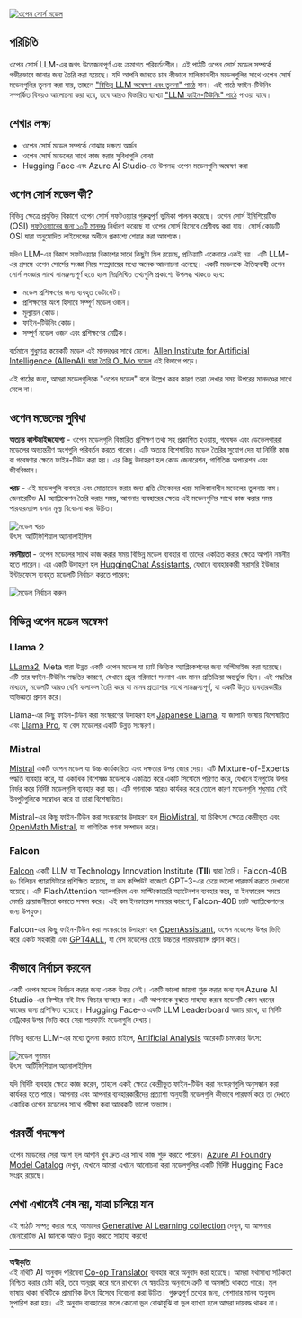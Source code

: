 <!--
CO_OP_TRANSLATOR_METADATA:
{
  "original_hash": "a2a83aac52158c23161046cbd13faa2b",
  "translation_date": "2025-10-17T15:00:07+00:00",
  "source_file": "16-open-source-models/README.md",
  "language_code": "bn"
}
-->
[![ওপেন সোর্স মডেল](../../../translated_images/16-lesson-banner.6b56555e8404fda1716382db4832cecbe616ccd764de381f0af6cfd694d05f74.bn.png)](https://youtu.be/CuICgfuHFSg?si=x8SpFRUsIxM9dohN)

## পরিচিতি

ওপেন সোর্স LLM-এর জগৎ উত্তেজনাপূর্ণ এবং ক্রমাগত পরিবর্তনশীল। এই পাঠটি ওপেন সোর্স মডেল সম্পর্কে গভীরভাবে জানার জন্য তৈরি করা হয়েছে। যদি আপনি জানতে চান কীভাবে মালিকানাধীন মডেলগুলির সাথে ওপেন সোর্স মডেলগুলির তুলনা করা যায়, তাহলে ["বিভিন্ন LLM অন্বেষণ এবং তুলনা" পাঠে](../02-exploring-and-comparing-different-llms/README.md?WT.mc_id=academic-105485-koreyst) যান। এই পাঠে ফাইন-টিউনিং সম্পর্কিত বিষয়ও আলোচনা করা হবে, তবে আরও বিস্তারিত ব্যাখ্যা ["LLM ফাইন-টিউনিং" পাঠে](../18-fine-tuning/README.md?WT.mc_id=academic-105485-koreyst) পাওয়া যাবে।

## শেখার লক্ষ্য

- ওপেন সোর্স মডেল সম্পর্কে বোঝার দক্ষতা অর্জন
- ওপেন সোর্স মডেলের সাথে কাজ করার সুবিধাগুলি বোঝা
- Hugging Face এবং Azure AI Studio-তে উপলব্ধ ওপেন মডেলগুলি অন্বেষণ করা

## ওপেন সোর্স মডেল কী?

বিভিন্ন ক্ষেত্রে প্রযুক্তির বিকাশে ওপেন সোর্স সফটওয়্যার গুরুত্বপূর্ণ ভূমিকা পালন করেছে। ওপেন সোর্স ইনিশিয়েটিভ (OSI) [সফটওয়্যারের জন্য ১০টি মানদণ্ড](https://web.archive.org/web/20241126001143/https://opensource.org/osd?WT.mc_id=academic-105485-koreyst) নির্ধারণ করেছে যা ওপেন সোর্স হিসেবে শ্রেণীবদ্ধ করা যায়। সোর্স কোডটি OSI দ্বারা অনুমোদিত লাইসেন্সের অধীনে প্রকাশ্যে শেয়ার করা আবশ্যক।

যদিও LLM-এর বিকাশ সফটওয়্যার বিকাশের সাথে কিছুটা মিল রয়েছে, প্রক্রিয়াটি একেবারে একই নয়। এটি LLM-এর প্রসঙ্গে ওপেন সোর্সের সংজ্ঞা নিয়ে সম্প্রদায়ের মধ্যে অনেক আলোচনা এনেছে। একটি মডেলকে ঐতিহ্যবাহী ওপেন সোর্স সংজ্ঞার সাথে সামঞ্জস্যপূর্ণ হতে হলে নিম্নলিখিত তথ্যগুলি প্রকাশ্যে উপলব্ধ থাকতে হবে:

- মডেল প্রশিক্ষণের জন্য ব্যবহৃত ডেটাসেট।
- প্রশিক্ষণের অংশ হিসাবে সম্পূর্ণ মডেল ওজন।
- মূল্যায়ন কোড।
- ফাইন-টিউনিং কোড।
- সম্পূর্ণ মডেল ওজন এবং প্রশিক্ষণের মেট্রিক।

বর্তমানে শুধুমাত্র কয়েকটি মডেল এই মানদণ্ডের সাথে মেলে। [Allen Institute for Artificial Intelligence (AllenAI) দ্বারা তৈরি OLMo মডেল](https://huggingface.co/allenai/OLMo-7B?WT.mc_id=academic-105485-koreyst) এই বিভাগে পড়ে।

এই পাঠের জন্য, আমরা মডেলগুলিকে "ওপেন মডেল" বলে উল্লেখ করব কারণ তারা লেখার সময় উপরের মানদণ্ডের সাথে মেলে না।

## ওপেন মডেলের সুবিধা

**অত্যন্ত কাস্টমাইজযোগ্য** - ওপেন মডেলগুলি বিস্তারিত প্রশিক্ষণ তথ্য সহ প্রকাশিত হওয়ায়, গবেষক এবং ডেভেলপাররা মডেলের অভ্যন্তরীণ অংশগুলি পরিবর্তন করতে পারেন। এটি অত্যন্ত বিশেষায়িত মডেল তৈরির সুযোগ দেয় যা নির্দিষ্ট কাজ বা গবেষণার ক্ষেত্রে ফাইন-টিউন করা হয়। এর কিছু উদাহরণ হল কোড জেনারেশন, গাণিতিক অপারেশন এবং জীববিজ্ঞান।

**খরচ** - এই মডেলগুলি ব্যবহার এবং মোতায়েন করার জন্য প্রতি টোকেনের খরচ মালিকানাধীন মডেলের তুলনায় কম। জেনারেটিভ AI অ্যাপ্লিকেশন তৈরি করার সময়, আপনার ব্যবহারের ক্ষেত্রে এই মডেলগুলির সাথে কাজ করার সময় পারফরম্যান্স বনাম মূল্য বিবেচনা করা উচিত।

![মডেল খরচ](../../../translated_images/model-price.3f5a3e4d32ae00b465325159e1f4ebe7b5861e95117518c6bfc37fe842950687.bn.png)  
উৎস: আর্টিফিশিয়াল অ্যানালাইসিস

**নমনীয়তা** - ওপেন মডেলের সাথে কাজ করার সময় বিভিন্ন মডেল ব্যবহার বা তাদের একত্রিত করার ক্ষেত্রে আপনি নমনীয় হতে পারেন। এর একটি উদাহরণ হল [HuggingChat Assistants](https://huggingface.co/chat?WT.mc_id=academic-105485-koreyst), যেখানে ব্যবহারকারী সরাসরি ইউজার ইন্টারফেসে ব্যবহৃত মডেলটি নির্বাচন করতে পারেন:

![মডেল নির্বাচন করুন](../../../translated_images/choose-model.f095d15bbac922141591fd4fac586dc8d25e69b42abf305d441b84c238e293f2.bn.png)

## বিভিন্ন ওপেন মডেল অন্বেষণ

### Llama 2

[LLama2](https://huggingface.co/meta-llama?WT.mc_id=academic-105485-koreyst), Meta দ্বারা উন্নত একটি ওপেন মডেল যা চ্যাট ভিত্তিক অ্যাপ্লিকেশনের জন্য অপ্টিমাইজ করা হয়েছে। এটি তার ফাইন-টিউনিং পদ্ধতির কারণে, যেখানে প্রচুর পরিমাণে সংলাপ এবং মানব প্রতিক্রিয়া অন্তর্ভুক্ত ছিল। এই পদ্ধতির মাধ্যমে, মডেলটি আরও বেশি ফলাফল তৈরি করে যা মানব প্রত্যাশার সাথে সামঞ্জস্যপূর্ণ, যা একটি উন্নত ব্যবহারকারীর অভিজ্ঞতা প্রদান করে।

Llama-এর কিছু ফাইন-টিউন করা সংস্করণের উদাহরণ হল [Japanese Llama](https://huggingface.co/elyza/ELYZA-japanese-Llama-2-7b?WT.mc_id=academic-105485-koreyst), যা জাপানি ভাষায় বিশেষায়িত এবং [Llama Pro](https://huggingface.co/TencentARC/LLaMA-Pro-8B?WT.mc_id=academic-105485-koreyst), যা বেস মডেলের একটি উন্নত সংস্করণ।

### Mistral

[Mistral](https://huggingface.co/mistralai?WT.mc_id=academic-105485-koreyst) একটি ওপেন মডেল যা উচ্চ কার্যকারিতা এবং দক্ষতার উপর জোর দেয়। এটি Mixture-of-Experts পদ্ধতি ব্যবহার করে, যা একাধিক বিশেষজ্ঞ মডেলকে একত্রিত করে একটি সিস্টেমে পরিণত করে, যেখানে ইনপুটের উপর নির্ভর করে নির্দিষ্ট মডেলগুলি ব্যবহার করা হয়। এটি গণনাকে আরও কার্যকর করে তোলে কারণ মডেলগুলি শুধুমাত্র সেই ইনপুটগুলিকে সম্বোধন করে যা তারা বিশেষায়িত।

Mistral-এর কিছু ফাইন-টিউন করা সংস্করণের উদাহরণ হল [BioMistral](https://huggingface.co/BioMistral/BioMistral-7B?text=Mon+nom+est+Thomas+et+mon+principal?WT.mc_id=academic-105485-koreyst), যা চিকিৎসা ক্ষেত্রে কেন্দ্রীভূত এবং [OpenMath Mistral](https://huggingface.co/nvidia/OpenMath-Mistral-7B-v0.1-hf?WT.mc_id=academic-105485-koreyst), যা গাণিতিক গণনা সম্পাদন করে।

### Falcon

[Falcon](https://huggingface.co/tiiuae?WT.mc_id=academic-105485-koreyst) একটি LLM যা Technology Innovation Institute (**TII**) দ্বারা তৈরি। Falcon-40B ৪০ বিলিয়ন প্যারামিটারে প্রশিক্ষিত হয়েছে, যা কম কম্পিউট বাজেটে GPT-3-এর চেয়ে ভালো পারফর্ম করতে দেখানো হয়েছে। এটি FlashAttention অ্যালগরিদম এবং মাল্টিকোয়েরি অ্যাটেনশন ব্যবহার করে, যা ইনফারেন্স সময়ে মেমরি প্রয়োজনীয়তা কমাতে সক্ষম করে। এই কম ইনফারেন্স সময়ের কারণে, Falcon-40B চ্যাট অ্যাপ্লিকেশনের জন্য উপযুক্ত।

Falcon-এর কিছু ফাইন-টিউন করা সংস্করণের উদাহরণ হল [OpenAssistant](https://huggingface.co/OpenAssistant/falcon-40b-sft-top1-560?WT.mc_id=academic-105485-koreyst), ওপেন মডেলের উপর ভিত্তি করে একটি সহকারী এবং [GPT4ALL](https://huggingface.co/nomic-ai/gpt4all-falcon?WT.mc_id=academic-105485-koreyst), যা বেস মডেলের চেয়ে উচ্চতর পারফরম্যান্স প্রদান করে।

## কীভাবে নির্বাচন করবেন

একটি ওপেন মডেল নির্বাচন করার জন্য একক উত্তর নেই। একটি ভালো জায়গা শুরু করার জন্য হল Azure AI Studio-এর ফিল্টার বাই টাস্ক ফিচার ব্যবহার করা। এটি আপনাকে বুঝতে সাহায্য করবে মডেলটি কোন ধরনের কাজের জন্য প্রশিক্ষিত হয়েছে। Hugging Face-ও একটি LLM Leaderboard বজায় রাখে, যা নির্দিষ্ট মেট্রিকের উপর ভিত্তি করে সেরা পারফর্মিং মডেলগুলি দেখায়।

বিভিন্ন ধরনের LLM-এর মধ্যে তুলনা করতে চাইলে, [Artificial Analysis](https://artificialanalysis.ai/?WT.mc_id=academic-105485-koreyst) আরেকটি চমৎকার উৎস:

![মডেল গুণমান](../../../translated_images/model-quality.aaae1c22e00f7ee1cd9dc186c611ac6ca6627eabd19e5364dce9e216d25ae8a5.bn.png)  
উৎস: আর্টিফিশিয়াল অ্যানালাইসিস

যদি নির্দিষ্ট ব্যবহার ক্ষেত্রে কাজ করেন, তাহলে একই ক্ষেত্রে কেন্দ্রীভূত ফাইন-টিউন করা সংস্করণগুলি অনুসন্ধান করা কার্যকর হতে পারে। আপনার এবং আপনার ব্যবহারকারীদের প্রত্যাশা অনুযায়ী মডেলগুলি কীভাবে পারফর্ম করে তা দেখতে একাধিক ওপেন মডেলের সাথে পরীক্ষা করা আরেকটি ভালো অভ্যাস।

## পরবর্তী পদক্ষেপ

ওপেন মডেলের সেরা অংশ হল আপনি খুব দ্রুত এর সাথে কাজ শুরু করতে পারেন। [Azure AI Foundry Model Catalog](https://ai.azure.com?WT.mc_id=academic-105485-koreyst) দেখুন, যেখানে আমরা এখানে আলোচনা করা মডেলগুলির একটি নির্দিষ্ট Hugging Face সংগ্রহ রয়েছে।

## শেখা এখানেই শেষ নয়, যাত্রা চালিয়ে যান

এই পাঠটি সম্পন্ন করার পরে, আমাদের [Generative AI Learning collection](https://aka.ms/genai-collection?WT.mc_id=academic-105485-koreyst) দেখুন, যা আপনার জেনারেটিভ AI জ্ঞানকে আরও উন্নত করতে সাহায্য করবে!

---

**অস্বীকৃতি**:  
এই নথিটি AI অনুবাদ পরিষেবা [Co-op Translator](https://github.com/Azure/co-op-translator) ব্যবহার করে অনুবাদ করা হয়েছে। আমরা যথাসাধ্য সঠিকতা নিশ্চিত করার চেষ্টা করি, তবে অনুগ্রহ করে মনে রাখবেন যে স্বয়ংক্রিয় অনুবাদে ত্রুটি বা অসঙ্গতি থাকতে পারে। মূল ভাষায় থাকা নথিটিকে প্রামাণিক উৎস হিসেবে বিবেচনা করা উচিত। গুরুত্বপূর্ণ তথ্যের জন্য, পেশাদার মানব অনুবাদ সুপারিশ করা হয়। এই অনুবাদ ব্যবহারের ফলে কোনো ভুল বোঝাবুঝি বা ভুল ব্যাখ্যা হলে আমরা দায়বদ্ধ থাকব না।